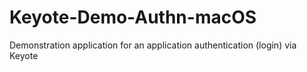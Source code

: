 # Keyote-Demo-Authn-macOS
Demonstration application for an application authentication (login) via Keyote
